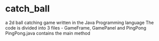 # catch_ball
a 2d ball catching game written in the Java Programming language
The code is divided into 3 files - GameFrame, GamePanel and PingPong
PingPong.java contains the main method
